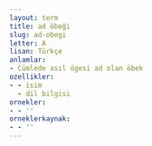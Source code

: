 ```yaml
---
layout: term
title: ad öbeği
slug: ad-obegi
letter: A
lisan: Türkçe
anlamlar:
- Cümlede asıl ögesi ad olan öbek
ozellikler:
- - isim
  - dil bilgisi
ornekler:
- - ''
orneklerkaynak:
- - ''
---
```

